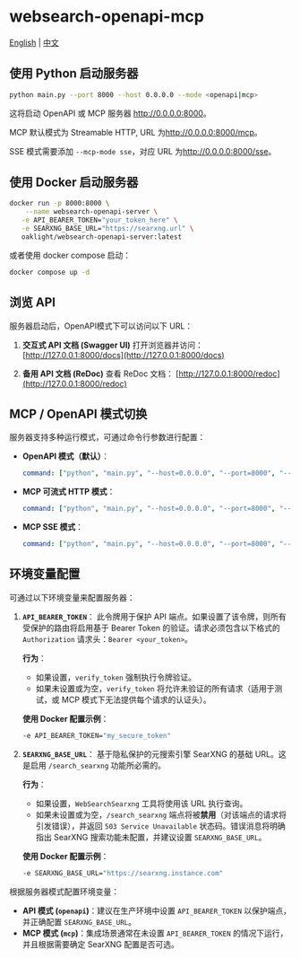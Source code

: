 # websearch-openapi-mcp

[English](README_en.md) | [中文](README_zh.md)

## 使用 Python 启动服务器

```bash
python main.py --port 8000 --host 0.0.0.0 --mode <openapi|mcp>
```

这将启动 OpenAPI 或 MCP 服务器 <http://0.0.0.0:8000>。

MCP 默认模式为 Streamable HTTP, URL 为<http://0.0.0.0:8000/mcp>。

SSE 模式需要添加 `--mcp-mode sse`，对应 URL 为<http://0.0.0.0:8000/sse>。

## 使用 Docker 启动服务器

```bash
docker run -p 8000:8000 \
    --name websearch-openapi-server \
   -e API_BEARER_TOKEN="your_token_here" \
   -e SEARXNG_BASE_URL="https://searxng.url" \
   oaklight/websearch-openapi-server:latest
```

或者使用 docker compose 启动：

```bash
docker compose up -d
```

## 浏览 API

服务器启动后，OpenAPI模式下可以访问以下 URL：

1. **交互式 API 文档 (Swagger UI)**
   打开浏览器并访问：
   [http://127.0.0.1:8000/docs](http://127.0.0.1:8000/docs)

2. **备用 API 文档 (ReDoc)**
   查看 ReDoc 文档：
   [http://127.0.0.1:8000/redoc](http://127.0.0.1:8000/redoc)

## MCP / OpenAPI 模式切换

服务器支持多种运行模式，可通过命令行参数进行配置：

- **OpenAPI 模式（默认）**：

  ```yaml
  command: ["python", "main.py", "--host=0.0.0.0", "--port=8000", "--mode=openapi"]
  ```

- **MCP 可流式 HTTP 模式**：

  ```yaml
  command: ["python", "main.py", "--host=0.0.0.0", "--port=8000", "--mode=mcp"]
  ```

- **MCP SSE 模式**：

  ```yaml
  command: ["python", "main.py", "--host=0.0.0.0", "--port=8000", "--mode=mcp", "--mcp-mode=sse"]
  ```

## 环境变量配置

可通过以下环境变量来配置服务器：

1. **`API_BEARER_TOKEN`**：
   此令牌用于保护 API 端点。如果设置了该令牌，则所有受保护的路由将启用基于 Bearer Token 的验证。请求必须包含以下格式的 `Authorization` 请求头：`Bearer <your_token>`。

   **行为**：

   - 如果设置，`verify_token` 强制执行令牌验证。
   - 如果未设置或为空，`verify_token` 将允许未验证的所有请求（适用于测试，或 MCP 模式下无法提供每个请求的认证头）。

   **使用 Docker 配置示例**：

   ```bash
   -e API_BEARER_TOKEN="my_secure_token"
   ```

2. **`SEARXNG_BASE_URL`**：
   基于隐私保护的元搜索引擎 SearXNG 的基础 URL。这是启用 `/search_searxng` 功能所必需的。

   **行为**：

   - 如果设置，`WebSearchSearxng` 工具将使用该 URL 执行查询。
   - 如果未设置或为空，`/search_searxng` 端点将被**禁用**（对该端点的请求将引发错误），并返回 `503 Service Unavailable` 状态码。错误消息将明确指出 SearXNG 搜索功能未配置，并建议设置 `SEARXNG_BASE_URL`。

   **使用 Docker 配置示例**：

   ```bash
   -e SEARXNG_BASE_URL="https://searxng.instance.com"
   ```

根据服务器模式配置环境变量：

- **API 模式 (`openapi`)**：建议在生产环境中设置 `API_BEARER_TOKEN` 以保护端点，并正确配置 `SEARXNG_BASE_URL`。
- **MCP 模式 (`mcp`)**：集成场景通常在未设置 `API_BEARER_TOKEN` 的情况下运行，并且根据需要确定 SearXNG 配置是否可选。

```
